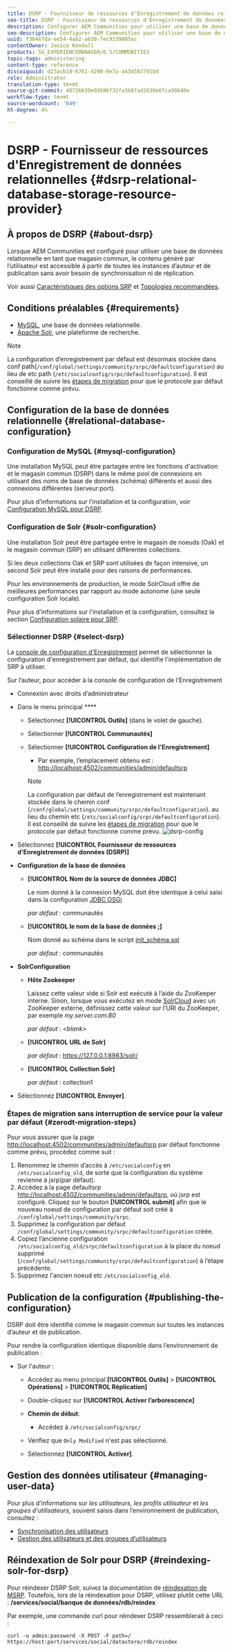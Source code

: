 ```yaml
---
title: DSRP - Fournisseur de ressources d'Enregistrement de données relationnelles
seo-title: DSRP - Fournisseur de ressources d'Enregistrement de données relationnelles
description: Configurer AEM Communities pour utiliser une base de données relationnelle comme magasin commun
seo-description: Configurer AEM Communities pour utiliser une base de données relationnelle comme magasin commun
uuid: f364e7da-ee54-4ab2-a630-7ec9239005ac
contentOwner: Janice Kendall
products: SG_EXPERIENCEMANAGER/6.5/COMMUNITIES
topic-tags: administering
content-type: reference
discoiquuid: d23acb18-6761-4290-9e7a-a434582791bd
role: Administrator
translation-type: tm+mt
source-git-commit: 48726639e93696f32fa368fad2630e6fca50640e
workflow-type: tm+mt
source-wordcount: '649'
ht-degree: 4%

---
```



# DSRP - Fournisseur de ressources d&#39;Enregistrement de données relationnelles {#dsrp-relational-database-storage-resource-provider}

## À propos de DSRP {#about-dsrp}

Lorsque AEM Communities est configuré pour utiliser une base de données relationnelle en tant que magasin commun, le contenu généré par l’utilisateur est accessible à partir de toutes les instances d’auteur et de publication sans avoir besoin de synchronisation ni de réplication.

Voir aussi [Caractéristiques des options SRP](working-with-srp.md#characteristics-of-srp-options) et [Topologies recommandées](topologies.md).

## Conditions préalables {#requirements}

* [MySQL](#mysql-configuration), une base de données relationnelle.
* [Apache Solr](#solr-configuration), une plateforme de recherche.

>[!NOTE]
>
>La configuration d’enregistrement par défaut est désormais stockée dans conf path(`/conf/global/settings/community/srpc/defaultconfiguration`) au lieu de etc path (`/etc/socialconfig/srpc/defaultconfiguration`). Il est conseillé de suivre les [étapes de migration](#zerodt-migration-steps) pour que le protocole par défaut fonctionne comme prévu.

## Configuration de la base de données relationnelle {#relational-database-configuration}

### Configuration de MySQL {#mysql-configuration}

Une installation MySQL peut être partagée entre les fonctions d&#39;activation et le magasin commun (DSRP) dans le même pool de connexions en utilisant des noms de base de données (schéma) différents et aussi des connexions différentes (serveur:port).

Pour plus d’informations sur l’installation et la configuration, voir [Configuration MySQL pour DSRP](dsrp-mysql.md).

### Configuration de Solr {#solr-configuration}

Une installation Solr peut être partagée entre le magasin de noeuds (Oak) et le magasin commun (SRP) en utilisant différentes collections.

Si les deux collections Oak et SRP sont utilisées de façon intensive, un second Solr peut être installé pour des raisons de performances.

Pour les environnements de production, le mode SolrCloud offre de meilleures performances par rapport au mode autonome (une seule configuration Solr locale).

Pour plus d&#39;informations sur l&#39;installation et la configuration, consultez la section [Configuration solaire pour SRP](solr.md).

### Sélectionner DSRP {#select-dsrp}

La [console de configuration d&#39;Enregistrement](srp-config.md) permet de sélectionner la configuration d&#39;enregistrement par défaut, qui identifie l&#39;implémentation de SRP à utiliser.

Sur l’auteur, pour accéder à la console de configuration de l’Enregistrement

* Connexion avec droits d’administrateur
* Dans le menu principal ****

   * Sélectionnez **[!UICONTROL Outils]** (dans le volet de gauche).
   * Sélectionner **[!UICONTROL Communautés]**
   * Sélectionner **[!UICONTROL Configuration de l&#39;Enregistrement]**

      * Par exemple, l’emplacement obtenu est : [http://localhost:4502/communities/admin/defaultsrp](http://localhost:4502/communities/admin/defaultsrp)
      >[!NOTE]
      >
      >La configuration par défaut de l’enregistrement est maintenant stockée dans le chemin conf (`/conf/global/settings/community/srpc/defaultconfiguration`).      au lieu du chemin etc (`/etc/socialconfig/srpc/defaultconfiguration`). Il est conseillé de suivre les [étapes de migration](#zerodt-migration-steps) pour que le protocole par défaut fonctionne comme prévu.
   ![dsrp-config](assets/dsrp-config.png)

* Sélectionnez **[!UICONTROL Fournisseur de ressources d&#39;Enregistrement de données (DSRP)]**
* **Configuration de la base de données**

   * **[!UICONTROL Nom de la source de données JDBC]**

      Le nom donné à la connexion MySQL doit être identique à celui saisi dans la configuration [JDBC OSGi](dsrp-mysql.md#configurejdbcconnections)

      *par défaut* : communautés

   * **[!UICONTROL le nom de la base de données ;]**

      Nom donné au schéma dans le script [init_schéma.sql](dsrp-mysql.md#obtain-the-sql-script)

      *par défaut* : communautés

* **SolrConfiguration**

   * **[](https://cwiki.apache.org/confluence/display/solr/Using+ZooKeeper+to+Manage+Configuration+Files)Hôte Zookeeper**

      Laissez cette valeur vide si Solr est exécuté à l’aide du ZooKeeper interne. Sinon, lorsque vous exécutez en mode [SolrCloud](solr.md#solrcloud-mode) avec un ZooKeeper externe, définissez cette valeur sur l’URI du ZooKeeper, par exemple *my.server.com:80*

      *par défaut* :  *&lt;blank>*

   * **[!UICONTROL URL de Solr]**

      *par défaut* : https://127.0.0.1:8983/solr/

   * **[!UICONTROL Collection Solr]**

      *par défaut* : collection1

* Sélectionnez **[!UICONTROL Envoyer]**.

### Étapes de migration sans interruption de service pour la valeur par défaut {#zerodt-migration-steps}

Pour vous assurer que la page [http://localhost:4502/communities/admin/defaultsrp](http://localhost:4502/communities/admin/defaultsrp) par défaut fonctionne comme prévu, procédez comme suit :

1. Renommez le chemin d’accès à `/etc/socialconfig` en `/etc/socialconfig_old`, de sorte que la configuration du système revienne à jsrp(par défaut).
1. Accédez à la page defaultsrp [http://localhost:4502/communities/admin/defaultsrp](http://localhost:4502/communities/admin/defaultsrp), où jsrp est configuré. Cliquez sur le bouton **[!UICONTROL submit]** afin que le nouveau noeud de configuration par défaut soit créé à `/conf/global/settings/community/srpc`.
1. Supprimez la configuration par défaut `/conf/global/settings/community/srpc/defaultconfiguration` créée.
1. Copiez l’ancienne configuration `/etc/socialconfig_old/srpc/defaultconfiguration` à la place du noeud supprimé (`/conf/global/settings/community/srpc/defaultconfiguration`) à l’étape précédente.
1. Supprimez l&#39;ancien noeud etc `/etc/socialconfig_old`.

## Publication de la configuration {#publishing-the-configuration}

DSRP doit être identifié comme le magasin commun sur toutes les instances d’auteur et de publication.

Pour rendre la configuration identique disponible dans l’environnement de publication :

* Sur l&#39;auteur :

   * Accédez au menu principal **[!UICONTROL Outils]** > **[!UICONTROL Opérations]** > **[!UICONTROL Réplication]**
   * Double-cliquez sur **[!UICONTROL Activer l’arborescence]**
   * **Chemin de début**:

      * Accédez à `/etc/socialconfig/srpc/`
   * Vérifiez que `Only Modified` n&#39;est pas sélectionné.
   * Sélectionnez **[!UICONTROL Activer]**.


## Gestion des données utilisateur {#managing-user-data}

Pour plus d’informations sur *les utilisateurs*, *les profils utilisateur* et *les groupes d’utilisateurs*, souvent saisis dans l’environnement de publication, consultez :

* [Synchronisation des utilisateurs](sync.md)
* [Gestion des utilisateurs et des groupes d’utilisateurs](users.md)

## Réindexation de Solr pour DSRP {#reindexing-solr-for-dsrp}

Pour réindexer DSRP Solr, suivez la documentation de [réindexation de MSRP](msrp.md#msrp-reindex-tool). Toutefois, lors de la réindexation pour DSRP, utilisez plutôt cette URL : **/services/social/banque de données/rdb/reindex**

Par exemple, une commande curl pour réindexer DSRP ressemblerait à ceci :

```shell
curl -u admin:password -X POST -F path=/ https://host:port/services/social/datastore/rdb/reindex
```

